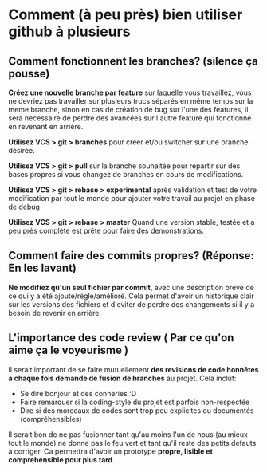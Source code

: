 
# Comment (à peu près) bien utiliser github à plusieurs
## Comment fonctionnent les branches? (silence ça pousse)

**Créez une nouvelle branche par feature** sur laquelle vous travaillez, vous ne devriez pas travailler sur plusieurs
trucs séparés en même temps sur la meme branche, sinon en cas de création de bug sur l'une des features, il sera
necessaire de perdre des avancées sur l'autre feature qui fonctionne en revenant en arrière.

**Utilisez VCS > git > branches** pour creer et/ou switcher sur une branche désirée.

**Utilisez VCS > git > pull** sur la branche souhaitée pour repartir sur des bases propres si vous changez de branches
en cours de modifications.

**Utilisez VCS > git > rebase > experimental** après validation et test de votre modification par tout le monde pour
ajouter votre travail au projet en phase de debug

**Utilisez VCS > git > rebase > master** Quand une version stable, testée et a peu près complète est prête pour faire
 des demonstrations.


## Comment faire des commits propres? (Réponse: En les lavant)

**Ne modifiez qu'un seul fichier par commit**, avec une description brève de ce qui y a été ajouté/réglé/amélioré.
Cela permet d'avoir un historique clair sur les versions des fichiers et d'eviter de perdre des changements si il y a
 besoin de revenir en arrière.

## L'importance des code review ( Par ce qu'on aime ça le voyeurisme )

Il serait important de se faire mutuellement **des revisions de code honnêtes à chaque fois demande de fusion de
branches** au projet. Cela inclut:

- Se dire bonjour et des conneries :D
- Faire remarquer si la coding-style du projet est parfois non-respectée
- Dire si des morceaux de codes sont trop peu explicites ou documentés (compréhensibles)

Il serait bon de ne pas fusionner tant qu'au moins l'un de nous (au mieux tout le monde) ne donne pas le feu vert et
tant qu'il reste des petits defauts à corriger. Ca permettra d'avoir un prototype **propre, lisible et comprehensible
pour plus tard**.
